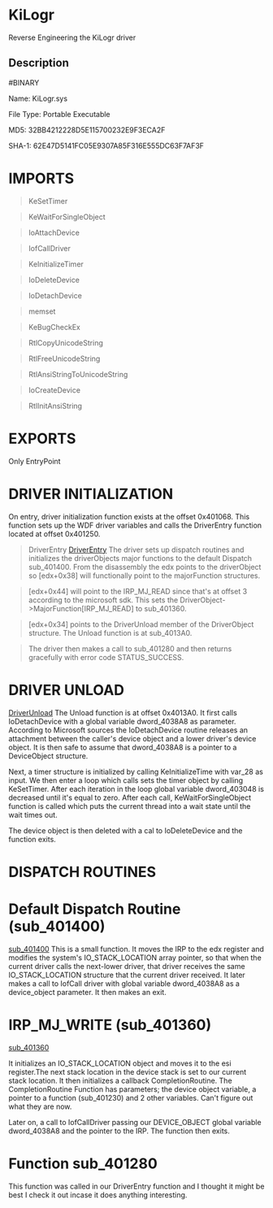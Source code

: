 # KiLogr
Reverse Engineering the KiLogr driver

## Description
#BINARY

Name: KiLogr.sys

File Type: Portable Executable 

MD5: 32BB4212228D5E115700232E9F3ECA2F

SHA-1: 62E47D5141FC05E9307A85F316E555DC63F7AF3F


# IMPORTS
> KeSetTimer

> KeWaitForSingleObject

> IoAttachDevice

> IofCallDriver

> KeInitializeTimer

> IoDeleteDevice

> IoDetachDevice

> memset

> KeBugCheckEx

> RtlCopyUnicodeString

> RtlFreeUnicodeString

> RtlAnsiStringToUnicodeString

> IoCreateDevice

> RtlInitAnsiString

# EXPORTS
Only EntryPoint

# DRIVER INITIALIZATION

On entry, driver initialization function exists at the offset 0x401068. This function sets up the WDF driver variables and calls the DriverEntry function located at offset 0x401250.

> DriverEntry
[DriverEntry](https://github.com/nanabingies/KiLogr/blob/main/DriverEntry.asm)
The driver sets up dispatch routines and initializes the driverObjects major functions to the default Dispatch sub_401400. From the disassembly the edx points to the driverObject so [edx+0x38] will functionally point to the majorFunction structures.

>[edx+0x44] will point to the IRP_MJ_READ since that's at offset 3 according to the microsoft sdk. This sets the DriverObject->MajorFunction[IRP_MJ_READ] to sub_401360.

>[edx+0x34] points to the DriverUnload member of the DriverObject structure. The Unload function is at sub_4013A0.

>The driver then makes a call to sub_401280 and then returns gracefully with error code STATUS_SUCCESS.

# DRIVER UNLOAD
[DriverUnload](https://github.com/nanabingies/KiLogr/blob/main/DriverUnload)
The Unload function is at offset 0x4013A0. It first calls IoDetachDevice with a global variable dword_4038A8 as parameter. According to Microsoft sources the IoDetachDevice routine releases an attachment between the caller's device object and a lower driver's device object. It is then safe to assume that dword_4038A8 is a pointer to a DeviceObject structure.

Next, a timer structure is initialized  by calling KeInitializeTime with var_28 as input. We then enter a loop which calls sets the timer object by calling KeSetTimer. After each iteration in the loop global variable dword_403048 is decreased until it's equal to zero. After each call, KeWaitForSingleObject function is called which puts the current thread into a wait state until the wait times out.

The device object is then deleted with a cal to IoDeleteDevice and the function exits.

# DISPATCH ROUTINES

# Default Dispatch Routine (sub_401400)
[sub_401400](https://github.com/nanabingies/KiLogr/blob/main/DefaultDispatch.asm)
This is a small function. It moves the IRP to the edx register and modifies the system's IO_STACK_LOCATION array pointer, so that when the current driver calls the next-lower driver, that driver receives the same IO_STACK_LOCATION structure that the current driver received.
It later makes a call to IofCall driver with global variable dword_4038A8 as a device_object parameter. It then makes an exit.

# IRP_MJ_WRITE (sub_401360)
[sub_401360](https://github.com/nanabingies/KiLogr/blob/main/Irp_Mj_Write.asm)

It initializes an IO_STACK_LOCATION object and moves it to the esi register.The next stack location in the device stack is set to our current stack location. It then initializes a callback CompletionRoutine. The CompletionRoutine Function has parameters; the device object variable, a pointer to a function (sub_401230) and 2 other variables. Can't figure out what they are now. 

Later on, a call to IofCallDriver passing our DEVICE_OBJECT global variable dword_4038A8 and the pointer to the IRP. The function then exits.

# Function sub_401280
This function was called in our DriverEntry function and I thought it might be best I check it out incase it does anything interesting. 